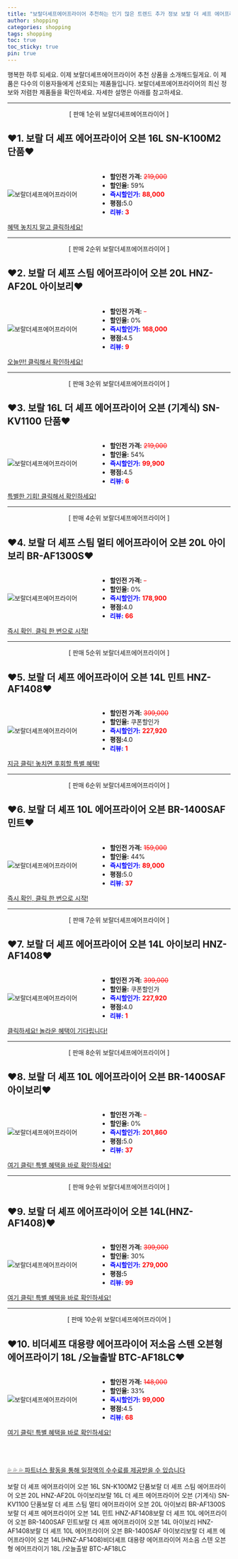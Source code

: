 ```yaml
---
title: "보랄더셰프에어프라이어 추천하는 인기 많은 트렌드 추가 정보 보랄 더 셰프 에어프라이어 오븐"
author: shopping
categories: shopping
tags: shopping
toc: true
toc_sticky: true
pin: true
---
```

행복한 하루 되세요. 이제 보랄더셰프에어프라이어 추천 상품을 소개해드릴게요. 이 제품은 다수의 이용자들에게 선호되는 제품들입니다. 보랄더셰프에어프라이어의 최신 정보와 저렴한 제품들을 확인하세요. 자세한 설명은 아래를 참고하세요.

---
<p class="toplist" style="margin: 0 auto; display: block; width: fit-content;">[ 판매 1순위 보랄더셰프에어프라이어 ]</p>

<h2><strong>❤️1. 보랄 더 셰프 에어프라이어 오븐 16L SN-K100M2 단품❤️</strong></h2>

<div style="display: flex; align-items: center;">
    <div style="flex: 0.4;">
        <img src="https://thumbnail6.coupangcdn.com/thumbnails/remote/230x230ex/image/vendor_inventory/0831/bc058b1ac2df04969b83f04030100d433f7e44d73d7d09c30bf372a5aad1.jpg" alt="보랄더셰프에어프라이어" style="max-width: 100%;">
    </div>
    <div style="flex: 0.6; margin-left: 10px;">
        <ul>
            <li><strong>할인전 가격:</strong> <del style="color: red;">219,000</del></li>
            <li><strong>할인율:</strong> 59%</li>
            <li><span style='color:blue'><strong>즉시할인가:</strong></span> <span style='color:red'><strong>88,000</strong></span></li>
            <li><strong>평점:</strong>5.0</li>
            <li><span style='color:blue'><strong>리뷰:</strong></span> <span style='color:red'><strong>3</strong></span></li>
        </ul>
    </div>
</div>
<div class="center">
    <a href="https://William4Davisa.github.io?lptag=AF9450613&subid=githubio&pageKey=7769262235&traceid=V0-153&itemId=20970436069&vendorItemId=88035713086" class="myButton">
        혜택 놓치지 말고 클릭하세요!
    </a>
</div>


---
<p class="toplist" style="margin: 0 auto; display: block; width: fit-content;">[ 판매 2순위 보랄더셰프에어프라이어 ]</p>

<h2><strong>❤️2. 보랄 더 셰프 스팀 에어프라이어 오븐 20L HNZ-AF20L 아이보리❤️</strong></h2>

<div style="display: flex; align-items: center;">
    <div style="flex: 0.4;">
        <img src="https://thumbnail10.coupangcdn.com/thumbnails/remote/230x230ex/image/vendor_inventory/631d/df5c616427ce1d9c5bbf4e5b1ff95c723d93ec58a19b0ac3cbd31e58c983.jpg" alt="보랄더셰프에어프라이어" style="max-width: 100%;">
    </div>
    <div style="flex: 0.6; margin-left: 10px;">
        <ul>
            <li><strong>할인전 가격:</strong> <del style="color: red;">-</del></li>
            <li><strong>할인율:</strong> 0%</li>
            <li><span style='color:blue'><strong>즉시할인가:</strong></span> <span style='color:red'><strong>168,000</strong></span></li>
            <li><strong>평점:</strong>4.5</li>
            <li><span style='color:blue'><strong>리뷰:</strong></span> <span style='color:red'><strong>9</strong></span></li>
        </ul>
    </div>
</div>
<div class="center">
    <a href="https://William4Davisa.github.io?lptag=AF9450613&subid=githubio&pageKey=7268563965&traceid=V0-153&itemId=18531633769&vendorItemId=88305011077" class="myButton">
        오늘만! 클릭해서 확인하세요!
    </a>
</div>


---
<p class="toplist" style="margin: 0 auto; display: block; width: fit-content;">[ 판매 3순위 보랄더셰프에어프라이어 ]</p>

<h2><strong>❤️3. 보랄 16L 더 셰프 에어프라이어 오븐 (기계식) SN-KV1100 단품❤️</strong></h2>

<div style="display: flex; align-items: center;">
    <div style="flex: 0.4;">
        <img src="https://thumbnail8.coupangcdn.com/thumbnails/remote/230x230ex/image/vendor_inventory/4013/007f9bc4541eb518168442f6491bd19d1c21c9e05274a441983d3b57224f.jpg" alt="보랄더셰프에어프라이어" style="max-width: 100%;">
    </div>
    <div style="flex: 0.6; margin-left: 10px;">
        <ul>
            <li><strong>할인전 가격:</strong> <del style="color: red;">219,000</del></li>
            <li><strong>할인율:</strong> 54%</li>
            <li><span style='color:blue'><strong>즉시할인가:</strong></span> <span style='color:red'><strong>99,900</strong></span></li>
            <li><strong>평점:</strong>4.5</li>
            <li><span style='color:blue'><strong>리뷰:</strong></span> <span style='color:red'><strong>6</strong></span></li>
        </ul>
    </div>
</div>
<div class="center">
    <a href="https://William4Davisa.github.io?lptag=AF9450613&subid=githubio&pageKey=7769262881&traceid=V0-153&itemId=20970438737&vendorItemId=88035715949" class="myButton">
        특별한 기회! 클릭해서 확인하세요!
    </a>
</div>


---
<p class="toplist" style="margin: 0 auto; display: block; width: fit-content;">[ 판매 4순위 보랄더셰프에어프라이어 ]</p>

<h2><strong>❤️4. 보랄 더 셰프 스팀 멀티 에어프라이어 오븐 20L 아이보리 BR-AF1300S❤️</strong></h2>

<div style="display: flex; align-items: center;">
    <div style="flex: 0.4;">
        <img src="https://thumbnail6.coupangcdn.com/thumbnails/remote/230x230ex/image/vendor_inventory/7e91/ebe5969f3aff6723208f79733cd48ade9f7315d212b55cbe7ce4c31714e4.jpg" alt="보랄더셰프에어프라이어" style="max-width: 100%;">
    </div>
    <div style="flex: 0.6; margin-left: 10px;">
        <ul>
            <li><strong>할인전 가격:</strong> <del style="color: red;">-</del></li>
            <li><strong>할인율:</strong> 0%</li>
            <li><span style='color:blue'><strong>즉시할인가:</strong></span> <span style='color:red'><strong>178,900</strong></span></li>
            <li><strong>평점:</strong>4.0</li>
            <li><span style='color:blue'><strong>리뷰:</strong></span> <span style='color:red'><strong>66</strong></span></li>
        </ul>
    </div>
</div>
<div class="center">
    <a href="https://William4Davisa.github.io?lptag=AF9450613&subid=githubio&pageKey=5450172968&traceid=V0-153&itemId=8314853926&vendorItemId=87970040681" class="myButton">
        즉시 확인, 클릭 한 번으로 시작!
    </a>
</div>


---
<p class="toplist" style="margin: 0 auto; display: block; width: fit-content;">[ 판매 5순위 보랄더셰프에어프라이어 ]</p>

<h2><strong>❤️5. 보랄 더 셰프 에어프라이어 오븐 14L 민트 HNZ-AF1408❤️</strong></h2>

<div style="display: flex; align-items: center;">
    <div style="flex: 0.4;">
        <img src="https://thumbnail8.coupangcdn.com/thumbnails/remote/230x230ex/image/retail/images/2023/04/14/17/6/caf4fd52-cc78-4794-b3ec-48c1e427d3dd.jpg" alt="보랄더셰프에어프라이어" style="max-width: 100%;">
    </div>
    <div style="flex: 0.6; margin-left: 10px;">
        <ul>
            <li><strong>할인전 가격:</strong> <del style="color: red;">399,000</del></li>
            <li><strong>할인율:</strong> 쿠폰할인가</li>
            <li><span style='color:blue'><strong>즉시할인가:</strong></span> <span style='color:red'><strong>227,920</strong></span></li>
            <li><strong>평점:</strong>4.0</li>
            <li><span style='color:blue'><strong>리뷰:</strong></span> <span style='color:red'><strong>1</strong></span></li>
        </ul>
    </div>
</div>
<div class="center">
    <a href="https://William4Davisa.github.io?lptag=AF9450613&subid=githubio&pageKey=7268779089&traceid=V0-153&itemId=18532702845&vendorItemId=85671051232" class="myButton">
        지금 클릭! 놓치면 후회할 특별 혜택!
    </a>
</div>


---
<p class="toplist" style="margin: 0 auto; display: block; width: fit-content;">[ 판매 6순위 보랄더셰프에어프라이어 ]</p>

<h2><strong>❤️6. 보랄 더 셰프 10L 에어프라이어 오븐 BR-1400SAF 민트❤️</strong></h2>

<div style="display: flex; align-items: center;">
    <div style="flex: 0.4;">
        <img src="https://thumbnail6.coupangcdn.com/thumbnails/remote/230x230ex/image/vendor_inventory/6ccb/aa7f13d39a495872b7b881dfdf86f397574984a80776fb0ac613fe64d4e1.jpg" alt="보랄더셰프에어프라이어" style="max-width: 100%;">
    </div>
    <div style="flex: 0.6; margin-left: 10px;">
        <ul>
            <li><strong>할인전 가격:</strong> <del style="color: red;">159,000</del></li>
            <li><strong>할인율:</strong> 44%</li>
            <li><span style='color:blue'><strong>즉시할인가:</strong></span> <span style='color:red'><strong>89,000</strong></span></li>
            <li><strong>평점:</strong>5.0</li>
            <li><span style='color:blue'><strong>리뷰:</strong></span> <span style='color:red'><strong>37</strong></span></li>
        </ul>
    </div>
</div>
<div class="center">
    <a href="https://William4Davisa.github.io?lptag=AF9450613&subid=githubio&pageKey=4942213183&traceid=V0-153&itemId=6512401908&vendorItemId=87576647201" class="myButton">
        즉시 확인, 클릭 한 번으로 시작!
    </a>
</div>


---
<p class="toplist" style="margin: 0 auto; display: block; width: fit-content;">[ 판매 7순위 보랄더셰프에어프라이어 ]</p>

<h2><strong>❤️7. 보랄 더 셰프 에어프라이어 오븐 14L 아이보리 HNZ-AF1408❤️</strong></h2>

<div style="display: flex; align-items: center;">
    <div style="flex: 0.4;">
        <img src="https://thumbnail9.coupangcdn.com/thumbnails/remote/230x230ex/image/retail/images/2023/04/14/17/2/1cbb5049-7c22-46bd-837e-2173f630bafa.jpg" alt="보랄더셰프에어프라이어" style="max-width: 100%;">
    </div>
    <div style="flex: 0.6; margin-left: 10px;">
        <ul>
            <li><strong>할인전 가격:</strong> <del style="color: red;">399,000</del></li>
            <li><strong>할인율:</strong> 쿠폰할인가</li>
            <li><span style='color:blue'><strong>즉시할인가:</strong></span> <span style='color:red'><strong>227,920</strong></span></li>
            <li><strong>평점:</strong>4.0</li>
            <li><span style='color:blue'><strong>리뷰:</strong></span> <span style='color:red'><strong>1</strong></span></li>
        </ul>
    </div>
</div>
<div class="center">
    <a href="https://William4Davisa.github.io?lptag=AF9450613&subid=githubio&pageKey=7268779089&traceid=V0-153&itemId=18532702842&vendorItemId=85671051215" class="myButton">
        클릭하세요! 놀라운 혜택이 기다립니다!
    </a>
</div>


---
<p class="toplist" style="margin: 0 auto; display: block; width: fit-content;">[ 판매 8순위 보랄더셰프에어프라이어 ]</p>

<h2><strong>❤️8. 보랄 더 셰프 10L 에어프라이어 오븐 BR-1400SAF 아이보리❤️</strong></h2>

<div style="display: flex; align-items: center;">
    <div style="flex: 0.4;">
        <img src="https://thumbnail8.coupangcdn.com/thumbnails/remote/230x230ex/image/vendor_inventory/3e2a/93a78151f1f9cce862bc970a18b4bce2f3e29db76cdaa9caad5e5ce4cd43.jpg" alt="보랄더셰프에어프라이어" style="max-width: 100%;">
    </div>
    <div style="flex: 0.6; margin-left: 10px;">
        <ul>
            <li><strong>할인전 가격:</strong> <del style="color: red;">-</del></li>
            <li><strong>할인율:</strong> 0%</li>
            <li><span style='color:blue'><strong>즉시할인가:</strong></span> <span style='color:red'><strong>201,860</strong></span></li>
            <li><strong>평점:</strong>5.0</li>
            <li><span style='color:blue'><strong>리뷰:</strong></span> <span style='color:red'><strong>37</strong></span></li>
        </ul>
    </div>
</div>
<div class="center">
    <a href="https://William4Davisa.github.io?lptag=AF9450613&subid=githubio&pageKey=4942213183&traceid=V0-153&itemId=6512401906&vendorItemId=79502717474" class="myButton">
        여기 클릭! 특별 혜택을 바로 확인하세요!
    </a>
</div>


---
<p class="toplist" style="margin: 0 auto; display: block; width: fit-content;">[ 판매 9순위 보랄더셰프에어프라이어 ]</p>

<h2><strong>❤️9. 보랄 더 셰프 에어프라이어 오븐 14L(HNZ-AF1408)❤️</strong></h2>

<div style="display: flex; align-items: center;">
    <div style="flex: 0.4;">
        <img src="https://thumbnail10.coupangcdn.com/thumbnails/remote/230x230ex/image/vendor_inventory/c1b0/39ed5c4be4b21c4f5e4c39622bb1923525c0c61996d70193b953db149da2.jpeg" alt="보랄더셰프에어프라이어" style="max-width: 100%;">
    </div>
    <div style="flex: 0.6; margin-left: 10px;">
        <ul>
            <li><strong>할인전 가격:</strong> <del style="color: red;">399,000</del></li>
            <li><strong>할인율:</strong> 30%</li>
            <li><span style='color:blue'><strong>즉시할인가:</strong></span> <span style='color:red'><strong>279,000</strong></span></li>
            <li><strong>평점:</strong>5</li>
            <li><span style='color:blue'><strong>리뷰:</strong></span> <span style='color:red'><strong>99</strong></span></li>
        </ul>
    </div>
</div>
<div class="center">
    <a href="https://William4Davisa.github.io?lptag=AF9450613&subid=githubio&pageKey=7866557956&traceid=V0-153&itemId=21478306258&vendorItemId=88532513418" class="myButton">
        여기 클릭! 특별 혜택을 바로 확인하세요!
    </a>
</div>


---
<p class="toplist" style="margin: 0 auto; display: block; width: fit-content;">[ 판매 10순위 보랄더셰프에어프라이어 ]</p>

<h2><strong>❤️10. 비더셰프 대용량 에어프라이어 저소음 스텐 오븐형 에어프라이기 18L /오늘출발 BTC-AF18LC❤️</strong></h2>

<div style="display: flex; align-items: center;">
    <div style="flex: 0.4;">
        <img src="https://thumbnail7.coupangcdn.com/thumbnails/remote/230x230ex/image/vendor_inventory/ac4d/11e38591c70a20eb57c8c3cab6fce42affcacf0fd3e00beae4fd5b0ac882.jpg" alt="보랄더셰프에어프라이어" style="max-width: 100%;">
    </div>
    <div style="flex: 0.6; margin-left: 10px;">
        <ul>
            <li><strong>할인전 가격:</strong> <del style="color: red;">148,000</del></li>
            <li><strong>할인율:</strong> 33%</li>
            <li><span style='color:blue'><strong>즉시할인가:</strong></span> <span style='color:red'><strong>99,000</strong></span></li>
            <li><strong>평점:</strong>4.5</li>
            <li><span style='color:blue'><strong>리뷰:</strong></span> <span style='color:red'><strong>68</strong></span></li>
        </ul>
    </div>
</div>
<div class="center">
    <a href="https://William4Davisa.github.io?lptag=AF9450613&subid=githubio&pageKey=7537364350&traceid=V0-153&itemId=19805496885&vendorItemId=86874440415" class="myButton">
        여기 클릭! 특별 혜택을 바로 확인하세요!
    </a>
</div>

<br><br><br>[💦 💦 💦 파트너스 활동을 통해 일정액의 수수료를 제공받을 수 있습니다](https://link.coupang.com/a/bcpT2c)<br><br>보랄 더 셰프 에어프라이어 오븐 16L SN-K100M2 단품보랄 더 셰프 스팀 에어프라이어 오븐 20L HNZ-AF20L 아이보리보랄 16L 더 셰프 에어프라이어 오븐 (기계식) SN-KV1100 단품보랄 더 셰프 스팀 멀티 에어프라이어 오븐 20L 아이보리 BR-AF1300S보랄 더 셰프 에어프라이어 오븐 14L 민트 HNZ-AF1408보랄 더 셰프 10L 에어프라이어 오븐 BR-1400SAF 민트보랄 더 셰프 에어프라이어 오븐 14L 아이보리 HNZ-AF1408보랄 더 셰프 10L 에어프라이어 오븐 BR-1400SAF 아이보리보랄 더 셰프 에어프라이어 오븐 14L(HNZ-AF1408)비더셰프 대용량 에어프라이어 저소음 스텐 오븐형 에어프라이기 18L /오늘출발 BTC-AF18LC